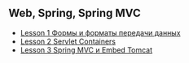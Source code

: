 ## Web, Spring, Spring MVC
- [Lesson 1 Формы и форматы передачи данных](https://github.com/AlexandrFl/HTTPandWEB)
- [Lesson 2 Servlet Containers](https://github.com/AlexandrFl/CRUD)
- [Lesson 3 Spring MVC и Embed Tomcat](https://github.com/AlexandrFl/Spring-MVC)
